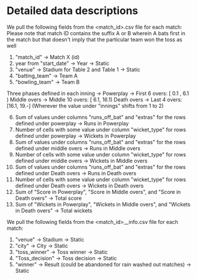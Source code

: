 # Detailed data descriptions 

We pull the following fields from the <match_id>.csv file for each match:
Please note that match ID contains the suffix A or B wherein A bats first in the match but that doesn't imply that the particular team won the toss as well
  1. "match_id" -> Match X (id)
  2. year from "start_date" -> Year  -> Static
  3. "venue" -> Stadium for Table 2 and Table 1 -> Static
  4. "batting_team" -> Team A 
  5. "bowling_team" -> Team B
  
Three phases defined in each inning ->
  Powerplay -> First 6 overs: [ 0.1 , 6.1 )
  Middle overs -> Middle 10 overs: [ 6.1, 16.1)
  Death overs -> Last 4 overs: [16.1, 19.-] (Wherever the value under "innings" shifts from 1 to 2)

  6. Sum of values under columns "runs_off_bat" and "extras" for the rows defined under powerplay -> Runs in Powerplay
  7. Number of cells with some value under column "wicket_type" for rows defined under powerplay -> Wickets in Powerplay 
  8. Sum of values under columns "runs_off_bat" and "extras" for the rows defined under middle overs -> Runs in Middle overs
  9. Number of cells with some value under column "wicket_type" for rows defined under middle overs -> Wickets in Middle overs
  10. Sum of values under columns "runs_off_bat" and "extras" for the rows defined under Death overs -> Runs in Death overs
  11. Number of cells with some value under column "wicket_type" for rows defined under Death overs -> Wickets in Death overs
  12. Sum of "Score in Powerplay", "Score in Middle overs", and "Score in Death overs" -> Total score
  13. Sum of "Wickets in Powerplay", "Wickets in Middle overs", and "Wickets in Death overs" -> Total wickets

We pull the following fields from the <match_id>__info.csv file for each match:
  1. "venue" -> Stadium -> Static
  2. "city" -> City -> Static
  3. "toss_winner" -> Toss winner -> Static
  4. "Toss_decision" -> Toss decision -> Static 
  5. "winner" -> Result (could be abandoned for rain washed out matches) -> Static
